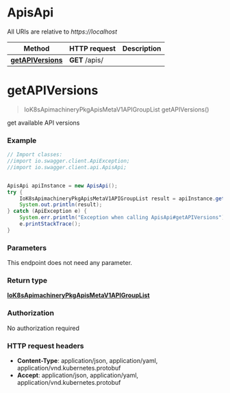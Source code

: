 # ApisApi

All URIs are relative to *https://localhost*

Method | HTTP request | Description
------------- | ------------- | -------------
[**getAPIVersions**](ApisApi.md#getAPIVersions) | **GET** /apis/ | 


<a name="getAPIVersions"></a>
# **getAPIVersions**
> IoK8sApimachineryPkgApisMetaV1APIGroupList getAPIVersions()



get available API versions

### Example
```java
// Import classes:
//import io.swagger.client.ApiException;
//import io.swagger.client.api.ApisApi;


ApisApi apiInstance = new ApisApi();
try {
    IoK8sApimachineryPkgApisMetaV1APIGroupList result = apiInstance.getAPIVersions();
    System.out.println(result);
} catch (ApiException e) {
    System.err.println("Exception when calling ApisApi#getAPIVersions");
    e.printStackTrace();
}
```

### Parameters
This endpoint does not need any parameter.

### Return type

[**IoK8sApimachineryPkgApisMetaV1APIGroupList**](IoK8sApimachineryPkgApisMetaV1APIGroupList.md)

### Authorization

No authorization required

### HTTP request headers

 - **Content-Type**: application/json, application/yaml, application/vnd.kubernetes.protobuf
 - **Accept**: application/json, application/yaml, application/vnd.kubernetes.protobuf


